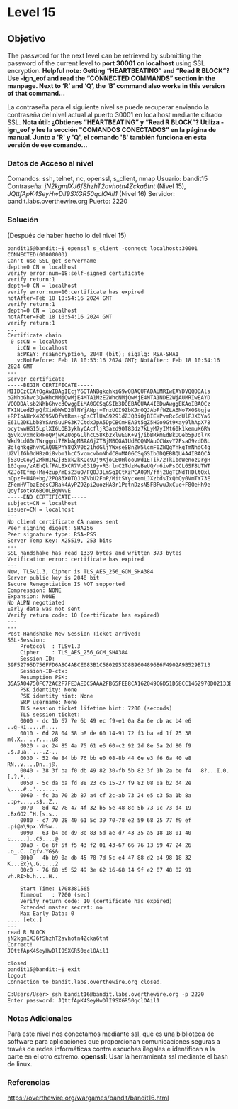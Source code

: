 # Level 15
## Objetivo
The password for the next level can be retrieved by submitting the password of the current level to **port 30001 on localhost** using SSL encryption.
**Helpful note: Getting “HEARTBEATING” and “Read R BLOCK”? Use -ign_eof and read the “CONNECTED COMMANDS” section in the manpage. Next to ‘R’ and ‘Q’, the ‘B’ command also works in this version of that command…**

La contraseña para el siguiente nivel se puede recuperar enviando la contraseña del nivel actual al puerto 30001 en localhost mediante cifrado SSL.
**Nota útil: ¿Obtienes “HEARTBEATING” y “Read R BLOCK”? Utiliza -ign_eof y lee la sección "COMANDOS CONECTADOS" en la página de manual. Junto a 'R' y 'Q', el comando 'B' también funciona en esta versión de ese comando...**
### Datos de Acceso al nivel
Comandos: ssh, telnet, nc, openssl, s_client, nmap
Usuario: bandit15
Contraseña: *jN2kgmIXJ6fShzhT2avhotn4Zcka6tnt* (Nivel 15), *JQttfApK4SeyHwDlI9SXGR50qclOAil1* (Nivel 16)
Servidor: bandit.labs.overthewire.org
Puerto: 2220
### Solución
(Después de haber hecho lo del nivel 15)
```
bandit15@bandit:~$ openssl s_client -connect localhost:30001
CONNECTED(00000003)
Can't use SSL_get_servername
depth=0 CN = localhost
verify error:num=18:self-signed certificate
verify return:1
depth=0 CN = localhost
verify error:num=10:certificate has expired
notAfter=Feb 18 10:54:16 2024 GMT
verify return:1
depth=0 CN = localhost
notAfter=Feb 18 10:54:16 2024 GMT
verify return:1
...
Certificate chain
 0 s:CN = localhost
   i:CN = localhost
   a:PKEY: rsaEncryption, 2048 (bit); sigalg: RSA-SHA1
   v:NotBefore: Feb 18 10:53:16 2024 GMT; NotAfter: Feb 18 10:54:16 2024 GMT
---
Server certificate
-----BEGIN CERTIFICATE-----
MIIDCzCCAfOgAwIBAgIEcjY6OTANBgkqhkiG9w0BAQUFADAUMRIwEAYDVQQDDAls
b2NhbGhvc3QwHhcNMjQwMjE4MTA1MzE2WhcNMjQwMjE4MTA1NDE2WjAUMRIwEAYD
VQQDDAlsb2NhbGhvc3QwggEiMA0GCSqGSIb3DQEBAQUAA4IBDwAwggEKAoIBAQCz
TX1NLedZhpQfXiWbWWD2BlNYjANpj+TnzUOI9ZbKJnOQJAbFfWZLA6No7XOStgje
+RPIoAHrX42G95VDfWtRms+qCsCTlUaS9291dZJQ3iOjBIE+PvmRcGdUlFJXDYa6
E61L2DKLbb8YSAnSuUPG3K7CtdxJpA5DpCBCmHEA9t5gZ5HGo9Gt9Kay9lhApX78
ocytwwHG15LplXI6LQB3ykhyCAcfljR3azd90T83dz7kLyM7yIMt60k1kemuX6RW
qSvkCvxmckRFoQPjwKZUopGLlhcC58Kb2xlwEGK+9j/ibBRkmEdBkOOeb5pJol7K
Wkd9LdG0nTWrggni7EKbAgMBAAGjZTBjMBQGA1UdEQQNMAuCCWxvY2FsaG9zdDBL
BglghkgBhvhCAQ0EPhY8QXV0b21hdGljYWxseSBnZW5lcmF0ZWQgYnkgTmNhdC4g
U2VlIGh0dHBzOi8vbm1hcC5vcmcvbmNhdC8uMA0GCSqGSIb3DQEBBQUAA4IBAQCA
j53OECoyjZMkHINZj35xk2kKQc9Jj9XjoCE0HlooUWd1ETik/2TkIbdWenozDrgH
10Jqmu/zAEhQkfFALBXCR7Vo0319yvR3rlnC2TdzMeBeUQ/n6ivPsCCL6SF8UTWT
XZJoTEfmp+Ma4zup/mEs23uO/FQ0J3LmSgICtXzPCA09M/ffj2UgTENdTHDltQxl
nQpzF+U40+bg/2PQ83XOTQJbZVbU2FnP/MitSYycxemLJXzbdsIxQhQy0VmTY73E
ZFemHVTbzEzcsCJRak4AyPZ9Zpi2uozHA8r1PqtnDzsN5FBFwuJxCuc+F8QeHh9e
QoyfsotkA6BO0LBqWNvE
-----END CERTIFICATE-----
subject=CN = localhost
issuer=CN = localhost
---
No client certificate CA names sent
Peer signing digest: SHA256
Peer signature type: RSA-PSS
Server Temp Key: X25519, 253 bits
---
SSL handshake has read 1339 bytes and written 373 bytes
Verification error: certificate has expired
---
New, TLSv1.3, Cipher is TLS_AES_256_GCM_SHA384
Server public key is 2048 bit
Secure Renegotiation IS NOT supported
Compression: NONE
Expansion: NONE
No ALPN negotiated
Early data was not sent
Verify return code: 10 (certificate has expired)
---
---
Post-Handshake New Session Ticket arrived:
SSL-Session:
    Protocol  : TLSv1.3
    Cipher    : TLS_AES_256_GCM_SHA384
    Session-ID: 39F52795D756FFD6A8C4ABCE083B1C5802953D8B9604896B6F4902A9B529B713
    Session-ID-ctx:
    Resumption PSK: 35A5A04750FC72AC2F7FE3AEDC5AAA2FB65FEE8CA162049C6D51D58CC1462970D02133BDF6955BE7CDF94D6F5D5A4897
    PSK identity: None
    PSK identity hint: None
    SRP username: None
    TLS session ticket lifetime hint: 7200 (seconds)
    TLS session ticket:
    0000 - dc 1b 67 7e 6b 49 ec f9-e1 0a 8a 6e cb ac b4 e6   ..g~kI.....n....
    0010 - 6d 28 04 58 b8 de 60 14-91 72 f3 ba ad 1f 75 38   m(.X..`..r....u8
    0020 - ac 24 85 4a 75 61 e6 60-c2 92 2d 8e 5a 2d 80 f9   .$.Jua.`..-.Z-..
    0030 - 52 4e 84 bb 76 bb e0 08-8b 44 6e e3 f6 6a 40 e8   RN..v....Dn..j@.
    0040 - 38 3f ba f0 db 49 82 30-fb 5b 82 3f 1b 2a be f4   8?...I.0.[.?.*..
    0050 - 5c da ba fd 88 23 c6 15-27 f9 82 08 0a b2 d4 2e   \....#..'.......
    0060 - fc 3a 70 2b 87 a4 cf 2c-ab 73 24 e5 c3 5a 1b 8a   .:p+...,.s$..Z..
    0070 - 8d 42 78 47 4f 32 b5 5e-48 8c 5b 73 9c 73 d4 19   .BxGO2.^H.[s.s..
    0080 - c7 70 28 40 61 5c 39 70-78 e2 59 68 25 77 f9 ef   .p(@a\9px.Yh%w..
    0090 - 63 b4 ed d9 8e 83 5d ae-d7 43 35 a5 18 18 01 40   c.....]..C5....@
    00a0 - 0e 6f 5f f5 43 f2 01 43-67 66 76 13 59 47 24 26   .o_.C..Cgfv.YG$&
    00b0 - 4b b9 0a db 45 78 7d 5c-e4 47 88 d2 a4 98 18 32   K...Ex}\.G.....2
    00c0 - 76 68 b5 52 49 3e 62 16-68 14 9f e2 87 48 82 91   vh.RI>b.h....H..

    Start Time: 1708381565
    Timeout   : 7200 (sec)
    Verify return code: 10 (certificate has expired)
    Extended master secret: no
    Max Early Data: 0
.... [etc.]
---
read R BLOCK
jN2kgmIXJ6fShzhT2avhotn4Zcka6tnt
Correct!
JQttfApK4SeyHwDlI9SXGR50qclOAil1

closed
bandit15@bandit:~$ exit
logout
Connection to bandit.labs.overthewire.org closed.

C:Users/User> ssh bandit16@bandit.labs.overthewire.org -p 2220
Enter password: JQttfApK4SeyHwDlI9SXGR50qclOAil1
```
### Notas Adicionales
Para este nivel nos conectamos mediante ssl, que es una biblioteca de software para aplicaciones que proporcionan comunicaciones seguras a través de redes informáticas contra escuchas ilegales e identifican a la parte en el otro extremo.
**openssl:** Usar la herramienta ssl mediante el bash de linux.
### Referencias
https://overthewire.org/wargames/bandit/bandit16.html